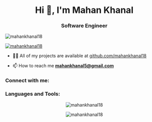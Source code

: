<h1 align="center">Hi 👋, I'm Mahan Khanal</h1>
<h3 align="center">Software Engineer</h3>
<p align="left"> <img src="https://komarev.com/ghpvc/?username=mahankhanal18&label=Profile%20views&color=0e75b6&style=flat" alt="mahankhanal18" /> </p>

<p align="left"> <a href="https://github.com/ryo-ma/github-profile-trophy"><img src="https://github-profile-trophy.vercel.app/?username=mahankhanal18" alt="mahankhanal18" /></a> </p>

- 👨‍💻 All of my projects are available at [github.com/mahankhanal18](github.com/mahankhanal18)

- 📫 How to reach me **mahankhanal5@gmail.com**

<h3 align="left">Connect with me:</h3>
<p align="left">
  <!-- Add your social media links here -->
</p>

<h3 align="left">Languages and Tools:</h3>
<p align="left">
  <!-- Add your favorite languages and tools here, categorize them if needed -->
</p>

<!-- Add your GitHub activity graph, GitHub stats, and top languages here -->
<!-- You can use the GitHub Readme Stats or other similar tools for this purpose -->

<!-- Sample GitHub Stats and Top Languages -->
<p align="center">
  <img align="center" src="https://github-readme-stats.vercel.app/api?username=mahankhanal18&show_icons=true&locale=en" alt="mahankhanal18" />
</p>

<p align="center">
  <img align="center" src="https://github-readme-stats.vercel.app/api/top-langs?username=mahankhanal18&show_icons=true&locale=en&layout=compact" alt="mahankhanal18" />
</p>

<!-- Add a section to showcase your projects, you can pin your repositories here -->

<!-- Continuously update your profile to reflect your latest achievements, skills, and projects -->
